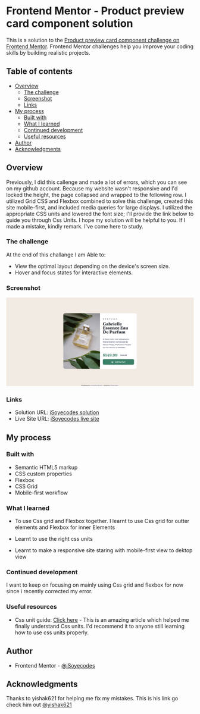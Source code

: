 # Frontend Mentor - Product preview card component solution

This is a solution to the [Product preview card component challenge on Frontend Mentor](https://www.frontendmentor.io/challenges/product-preview-card-component-GO7UmttRfa). Frontend Mentor challenges help you improve your coding skills by building realistic projects. 

## Table of contents

- [Overview](#correcting-my-mistake)
  - [The challenge](#product-preview-card-component-solution)
  - [Screenshot](#screenshot)
  - [Links](#links)
- [My process](#my-process)
  - [Built with](#html-css-only)
  - [What I learned](#what-i-learned)
  - [Continued development](#continued-development)
  - [Useful resources](#Css-grid-guid/Flexbox-guide)
- [Author](#iSoyecodes)
- [Acknowledgments](#acknowledgments)

## Overview
Previously, I did this callenge and made a lot of errors, which you can see on my github account. Because my website wasn't responsive and I'd locked the height, the page collapsed and wrapped to the following row. I utilized Grid CSS and Flexbox combined to solve this challenge, created this site mobile-first, and included media queries for large displays. I utilized the appropriate CSS units and lowered the font size; I'll provide the link below to guide you through Css Units. I hope my solution will be helpful to you. If I made a mistake, kindly remark. I've come here to study.

### The challenge

At the end of this challange I am Able to:

- View the optimal layout depending on the device's screen size.
- Hover and focus states for interactive elements.

### Screenshot

![](./design/screencapture-127-0-0-1-5500-index-html-2022-11-07-18_51_31.png)

### Links

- Solution URL: [iSoyecodes solution](https://github.com/iSoyecodes/Product-preview-re-do)
- Live Site URL: [iSoyecodes live site](https://isoyecodes.github.io/Product-preview-re-do/)

## My process

### Built with

- Semantic HTML5 markup
- CSS custom properties
- Flexbox
- CSS Grid
- Mobile-first workflow

### What I learned

- To use Css grid and Flexbox together.
I learnt to use Css grid for outter elements and Flexbox for inner Elements

- Learnt to use the right css units
- Learnt to make a responsive site staring with mobile-first view to dektop view


### Continued development

I want to keep on focusing on mainly using Css grid and flexbox for now since i recently corrected my error.

### Useful resources

- Css unit guide: [Click here](https://developer.mozilla.org/en-US/docs/Learn/CSS/Building_blocks/Values_and_units) - This is an amazing article which helped me finally understand Css units. I'd recommend it to anyone still learning how to use css units properly.

## Author

- Frontend Mentor - [@iSoyecodes](https://www.frontendmentor.io/profile/iSoyecodes)

## Acknowledgments

Thanks to yishak621 for helping me fix my mistakes. This is his link go check him out [@yishak621](https://www.frontendmentor.io/profile/yishak621)

